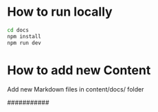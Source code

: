 # How to run locally

```bash
cd docs
npm install
npm run dev
```

# How to add new Content

Add new Markdown files in content/docs/ folder 

###########
